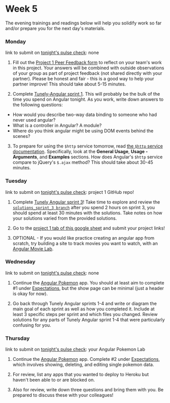 # Week 5

The evening trainings and readings below will help you solidify work so far and/or prepare you for the next day's materials.


### Monday

link to submit on [tonight's pulse check](https://docs.google.com/forms/d/e/1FAIpQLScicQdZtf2JLFw4O-u618YhNeaJ7sJXVN36ybzO7pnaV359QA/viewform?usp=sf_link): none


1. Fill out the [Project 1 Peer Feedback form](https://docs.google.com/forms/d/e/1FAIpQLSe0136SeqJYqcGWSC9e8GHtI5tuSdBRzgdCih-l_VNerFA__g/viewform?usp=sf_link) to reflect on your team's work in this project. Your answers will be combined with outside observations of your group as part of project feedback (not shared directly with your partner). Please be honest and fair - this is a good way to help your partner improve!  This should take about 5-15 minutes.

2. Complete [Tunely-Angular sprint 1](https://github.com/sf-wdi-37/tunely-angular). This will probably be the bulk of the time you spend on Angular tonight. As you work, write down answers to the following questions:

 * How would you describe two-way data binding to someone who had never used angular?
 * What is a controller in Angular? A module?
 * Where do you think angular might be using DOM events behind the scenes?

3. To prepare for using the `$http` service tomorrow, read [the `$http` service documentation](https://docs.angularjs.org/api/ng/service/$http). Specifically, look at the **General Usage**, **Usage - Arguments**, and **Examples** sections.  How does Angular's `$http` service compare to jQuery's `$.ajax` method?  This should take about 30-45 minutes. 


### Tuesday

link to submit on [tonight's pulse check](https://docs.google.com/forms/d/e/1FAIpQLScicQdZtf2JLFw4O-u618YhNeaJ7sJXVN36ybzO7pnaV359QA/viewform?usp=sf_link): project 1 GitHub repo!

1. Complete [Tunely Angular sprint 3](https://github.com/SF-WDI-37/tunely-angular/blob/master/docs/sprint3.md)! Take time to explore and review the [`solutions_sprint_3 branch`](https://github.com/sf-wdi-37/tunely-angular/tree/solutions_sprint_3) after you spend 2 hours on sprint 3, you should spend at least 30 minutes with the solutions. Take notes on how your solutions varied from the provided solutions.

2. Go to the [project 1 tab of this google sheet](https://docs.google.com/spreadsheets/d/1VUWa61eMVOE0WTUIqfzTX1-6KJhm4YecA7hXg41BP2Y/edit?usp=sharing) and submit your project links! 

3. OPTIONAL - If you would like practice creating an angular app from scratch, try building a site to track movies you want to watch, with an [Angular Movie Lab](https://github.com/SF-WDI-LABS/angular-movie-lab).


### Wednesday

link to submit on [tonight's pulse check](https://docs.google.com/forms/d/e/1FAIpQLScicQdZtf2JLFw4O-u618YhNeaJ7sJXVN36ybzO7pnaV359QA/viewform?usp=sf_link): none

1. Continue the [Angular Pokemon](https://github.com/sf-wdi-37/angular-pokemon) app.  You should at least aim to complete #1 under [Expectations](https://github.com/sf-wdi-37/angular-pokemon#expectations), but the show page can be minimal (just a header is okay for now).  

2. Go back through Tunely Angular sprints 1-4 and write or diagram the main goal of each sprint as well as how you completed it. Include at least 3 specific steps per sprint and which files you changed. Review solutions for any parts of Tunely Angular sprint 1-4 that were particularly confusing for you. 

### Thursday

link to submit on [tonight's pulse check](https://docs.google.com/forms/d/e/1FAIpQLScicQdZtf2JLFw4O-u618YhNeaJ7sJXVN36ybzO7pnaV359QA/viewform?usp=sf_link): your Angular Pokemon Lab


1. Continue the [Angular Pokemon](https://github.com/sf-wdi-37/angular-pokemon) app.  Complete #2 under [Expectations](https://github.com/sf-wdi-37/angular-pokemon#expectations), which involves showing, deleting, and editing single pokemon data. 

2. For review, list any apps that you wanted to deploy to Heroku but haven't been able to or are blocked on.

3. Also for review, write down three questions and bring them with you. Be prepared to discuss these with your colleagues!


<!--

### Weekend

link to submit on [tonight's pulse check](https://docs.google.com/forms/d/e/1FAIpQLScicQdZtf2JLFw4O-u618YhNeaJ7sJXVN36ybzO7pnaV359QA/viewform?usp=sf_link): none

1. Use Wednesday's Pokémon lab as inspiration to build a new Angular CRUD application from scratch. Instead of CRUDing Pokémon, your resource will be books, which can also be accessed at the [super CRUD API](https://super-crud.herokuapp.com/books).

-->
